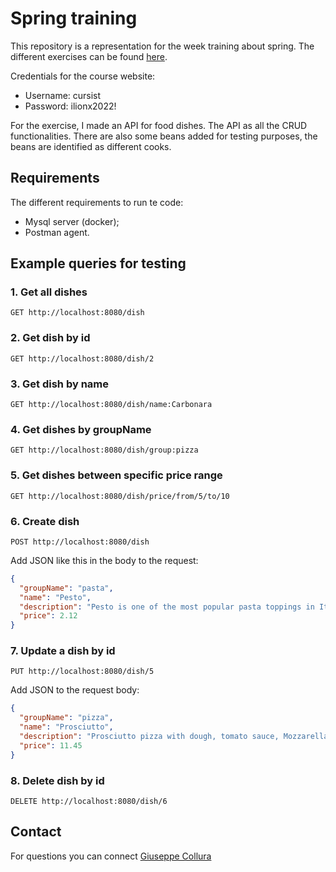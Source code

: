 # Spring training

This repository is a representation for the week training about spring.
The different exercises can be found [here](http://springboot.ilionx.carpago.nl).

Credentials for the course website:

- Username: cursist
- Password: ilionx2022!

For the exercise, I made an API for food dishes. The API as all the CRUD functionalities.
There are also some beans added for testing purposes, the beans are identified as different cooks.

## Requirements

The different requirements to run te code:

- Mysql server (docker);
- Postman agent.

## Example queries for testing

### 1. Get all dishes

````http request
GET http://localhost:8080/dish
````

### 2. Get dish by id

````http request
GET http://localhost:8080/dish/2
````

### 3. Get dish by name

```http request
GET http://localhost:8080/dish/name:Carbonara
```

### 4. Get dishes by groupName

````http request
GET http://localhost:8080/dish/group:pizza
````

### 5. Get dishes between specific price range

````http request
GET http://localhost:8080/dish/price/from/5/to/10
````

### 6. Create dish

````http request
POST http://localhost:8080/dish
````

Add JSON like this in the body to the request:

````json
{
  "groupName": "pasta",
  "name": "Pesto",
  "description": "Pesto is one of the most popular pasta toppings in Italy. It originated in Liguria, specifically in Genoa. .",
  "price": 2.12
}
````

### 7. Update a dish by id

````http request
PUT http://localhost:8080/dish/5
````

Add JSON to the request body:

````json
{
  "groupName": "pizza",
  "name": "Prosciutto",
  "description": "Prosciutto pizza with dough, tomato sauce, Mozzarella cheese, prosciutto di Parma, arugula, Parmesan cheese, sun-dried tomatoes and oregano.",
  "price": 11.45
}
````

### 8. Delete dish by id
````http request
DELETE http://localhost:8080/dish/6
````

## Contact
For questions you can connect [Giuseppe Collura](mailto:)